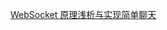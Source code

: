 <!--
 * @Descripttion: 
 * @version: 1.0.0
 * @Author: jimmiezhou
 * @Date: 2019-11-25 08:59:14
 * @LastEditors: jimmiezhou
 * @LastEditTime: 2019-12-03 16:35:24
 -->
[WebSocket 原理浅析与实现简单聊天](https://juejin.im/post/5dd4b991e51d450818244c30)